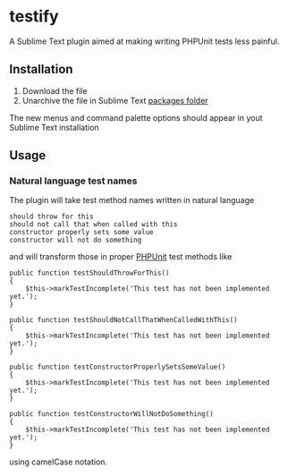 testify
=======

A Sublime Text plugin aimed at making writing PHPUnit tests less painful.

## Installation
1. Download the file
2. Unarchive the file in Sublime Text [packages folder](http://sublimetext.info/docs/en/extensibility/packages.html)

The new menus and command palette options should appear in yout Sublime Text installation

## Usage

### Natural language test names
The plugin will take test method names written in natural language

    should throw for this
    should not call that when called with this
    constructor properly sets some value
    constructor will not do something

and will transform those in proper [PHPUnit](http://phpunit.de/) test methods like

    public function testShouldThrowForThis()
    {
        $this->markTestIncomplete('This test has not been implemented yet.');
    }

    public function testShouldNotCallThatWhenCalledWithThis()
    {
        $this->markTestIncomplete('This test has not been implemented yet.');
    }

    public function testConstructorProperlySetsSomeValue()
    {
        $this->markTestIncomplete('This test has not been implemented yet.');
    }

    public function testConstructorWillNotDoSomething()
    {
        $this->markTestIncomplete('This test has not been implemented yet.');
    }

using camelCase notation.